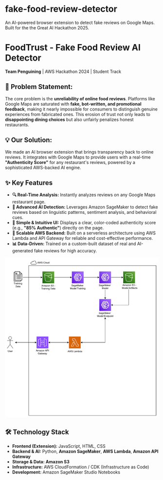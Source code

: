 # fake-food-review-detector
An AI-powered browser extension to detect fake reviews on Google Maps. Built for the the Great AI Hackathon 2025.

# FoodTrust - Fake Food Review AI Detector

**Team Penguining** | AWS Hackathon 2024 | Student Track

## 🤔 Problem Statement:

The core problem is the **unreliability of online food reviews**. Platforms like Google Maps are saturated with **fake, bot-written, and promotional feedback**, making it nearly impossible for consumers to distinguish genuine experiences from fabricated ones. This erosion of trust not only leads to **disappointing dining choices** but also unfairly penalizes honest restaurants.

## 💡 Our Solution: 

We made an AI browser extension that brings transparency back to online reviews. It integrates with Google Maps to provide users with a real-time **"Authenticity Score"** for any restaurant's reviews, powered by a sophisticated AWS-backed AI engine.

## ✨ Key Features

*   **🔍 Real-Time Analysis:** Instantly analyzes reviews on any Google Maps restaurant page.
*   **🤖 Advanced AI Detection:** Leverages Amazon SageMaker to detect fake reviews based on linguistic patterns, sentiment analysis, and behavioral cues.
*   **🎯 Simple & Intuitive UI:** Displays a clear, color-coded authenticity score (e.g., **"85% Authentic"**) directly on the page.
*   **🚀 Scalable AWS Backend:** Built on a serverless architecture using AWS Lambda and API Gateway for reliable and cost-effective performance.
*   **📊 Data-Driven:** Trained on a custom-built dataset of real and AI-generated fake reviews for high accuracy.


![System Architecture Diagram](./architecture_diagram.png)

## 🛠️ Technology Stack

*   **Frontend (Extension):** JavaScript, HTML, CSS
*   **Backend & AI:** Python, **Amazon SageMaker**, **AWS Lambda**, **Amazon API Gateway**
*   **Storage & Data:** **Amazon S3**
*   **Infrastructure:** AWS CloudFormation / CDK (Infrastructure as Code)
*   **Development:** Amazon SageMaker Studio Notebooks
